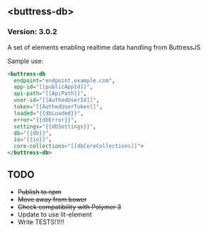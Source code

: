 ## &lt;buttress-db&gt;

### Version: 3.0.2

A set of elements enabling realtime data handling from ButtressJS

Sample use:

```html
<buttress-db
  endpoint="endpoint.example.com",
  app-id="[[publicAppId]]",
  api-path="[[ApiPath]]",
  user-id="[[AuthedUserId]]",
  token="[[AuthedUserToken]]",
  loaded="{{dbLoaded}}",
  error="{{dbError}}",
  settings="{{dbSettings}}",
  db="{{db}}",
  io="{{io}}",
  core-collections="[[dbCoreCollections]]">
</buttress-db>
```

## TODO
* ~~Publish to npm~~
* ~~Move away from bower~~
* ~~Check compatibility with Polymer 3~~
* Update to use lit-element
* Write TESTS!1!!!